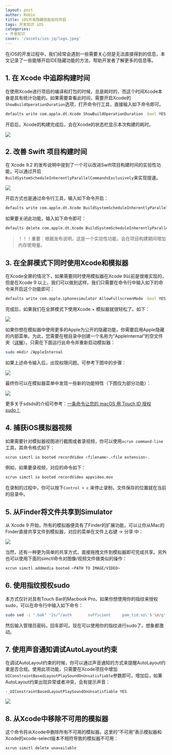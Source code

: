```yaml
---
layout: post
author: Robin
title: iOS开发隐藏技能如何开启
tags: 开发知识 iOS
categories:
- 开发知识
cover: '/assets/ios-jq/logo.jpeg'
---
```


在iOS的开发过程中，我们经常会遇到一些需要关心但是无法直接得到的信息，本文记录了一些能够开启IDE隐藏功能的方法，帮助开发者了解更多的信息等。

## 1. 在 Xcode 中追踪构建时间

在使用Xcode进行项目的编译和打包的时候，总是耗时的，而这个时间Xcode本身是具有统计功能的。如果需要查看此时间，需要开启Xcode的`ShowBuildOperationDuration`选项，打开命令行工具，直接输入如下命令即可。

```bash
defaults write com.apple.dt.Xcode ShowBuildOperationDuration -bool YES
```

开启后，Xcode的构建完成后，会在Xcode的状态栏显示本次构建的耗时。

![](/assets/ios-jq/Track-build-time-in-Xcode.png)

## 2. 改善 Swift 项目构建时间

在 Xcode 9.2 的发布说明中提到了一个可以改进Swift项目构建时间的实验性功能，可以通过开启`BuildSystemScheduleInherentlyParallelCommandsExclusively`来实现提速。

![](/assets/ios-jq/Xcode-New-Features.png)

开启方式也是通过命令行工具，输入如下命令开启：

```bash
defaults write com.apple.dt.Xcode BuildSystemScheduleInherentlyParallelCommandsExclusively -bool NO
```

如果要关闭此功能，输入如下命令即可：

```bash
defaults delete com.apple.dt.Xcode BuildSystemScheduleInherentlyParallelCommandsExclusively
```

> ！！！重要：根据发布说明，这是一个实验性功能，会在项目构建期间增加内存使用量。

## 3. 在全屏模式下同时使用Xcode和模拟器

在Xcode全屏的情况下，如果需要同时使用模拟器在Xcode 9以前是很难实现的，但是在Xcode 9 以上，我们可以做到这样。我们只需要在命令行中输入如下的命令来开启这个功能即可：

```bash
defaults write com.apple.iphonesimulator AllowFullscreenMode -bool YES
```

完成后，如果我们在全屏模式下使用Xcode + 模拟器就很轻松了。如下：

![](/assets/ios-jq/full-screen.png)

如果你想在模拟器中使用更多的Apple为公开的隐藏功能，你需要启用Apple隐藏的内部菜单。为此，您需要在根目录中创建一个名称为“AppleInternal”的空文件夹（[详解](https://www.theiphonewiki.com/wiki//AppleInternal)）。只需在下面运行此命令并重新启动模拟器：

```bash
sudo mkdir /AppleInternal
```

如果上述命令输入后，出现权限问题。可参考下图中的步骤：

![](/assets/ios-jq/AppleInternal_os_setting.png)

最终你可以在模拟器菜单中发现一些新的功能特性（下图仅为部分功能）：

![](/assets/ios-jq/more-features-simu.png)

更多关于sdsds的介绍可参考：[一条命令让您的 macOS 用 Touch ID 授权 sudo！](https://sspai.com/post/42038)

## 4. 捕获iOS模拟器视频

如果需要针对模拟器视图进行截图或者录视频，你可以使用`xcrun command-line`工具，其命令格式如下：

```bash
xcrun simctl io booted recordVideo <filename>.<file extension>.
```

例如，如果要录视频，对应的命令如下：

```bash
xcrun simctl io booted recordVideo appvideo.mov
```

在录制的过程中，你可以按下`Control + c` 来停止录制，文件保存的位置就在当前的目录中。

## 5. 从Finder将文件共享到Simulator

从 Xcode 9 开始，所有的模拟器便具有了Finder的扩展功能，可以让你从Mac的Finder直接共享文件到模拟器，对应的菜单在文件上右键 -> 分享 中：

![](/assets/ios-jq/share-file-to-sim.png)

当然，还有一种更为简单的共享方式，直接拖拽文件到模拟器即可完成共享。另外也可以使用下面的simctl命令对图像/视频文件做类似的操作：

```bash
xcrun simctl addmedia booted <PATH TO IMAGE/VIDEO>
```

## 6. 使用指纹授权sudo

本方式仅针对具有Touch Bar的Macbook Pro。如果你想使用你的指纹来授权sudo，可以在命令行中输入如下命令：

```bash
sudo sed -i ".bak" '2s/^/auth       sufficient     pam_tid.so\'$'\n/g' /etc/pam.d/sudo
```

然后输入管理员密码，回车即可。现在可以使用你的指纹进行sudo了，想象都激动。

## 7. 使用声音通知调试AutoLayout约束

在调试AutoLayout约束的时候，你可以通过声音通知的方式来提醒AutoLayout约束是否合规。使用此项功能，只需要在Xcode项目中增加`UIConstraintBasedLayoutPlaySoundOnUnsatisfiable`参数即可，增加后，如果AutoLayout约束出现异常或者冲突，会有提示声音：

```bash
-_UIConstraintBasedLayoutPlaySoundOnUnsatisfiable YES
```

![](/assets/ios-jq/AutoLayout-sound.png)

## 8. 从Xcode中移除不可用的模拟器

这个命令将从Xcode中删除所有不可用的模拟器。这里的“不可用”表示模拟器和Xcode的xcode-select版本不相符导致的模拟器不可用：

```bash
xcrun simctl delete unavailable
```


